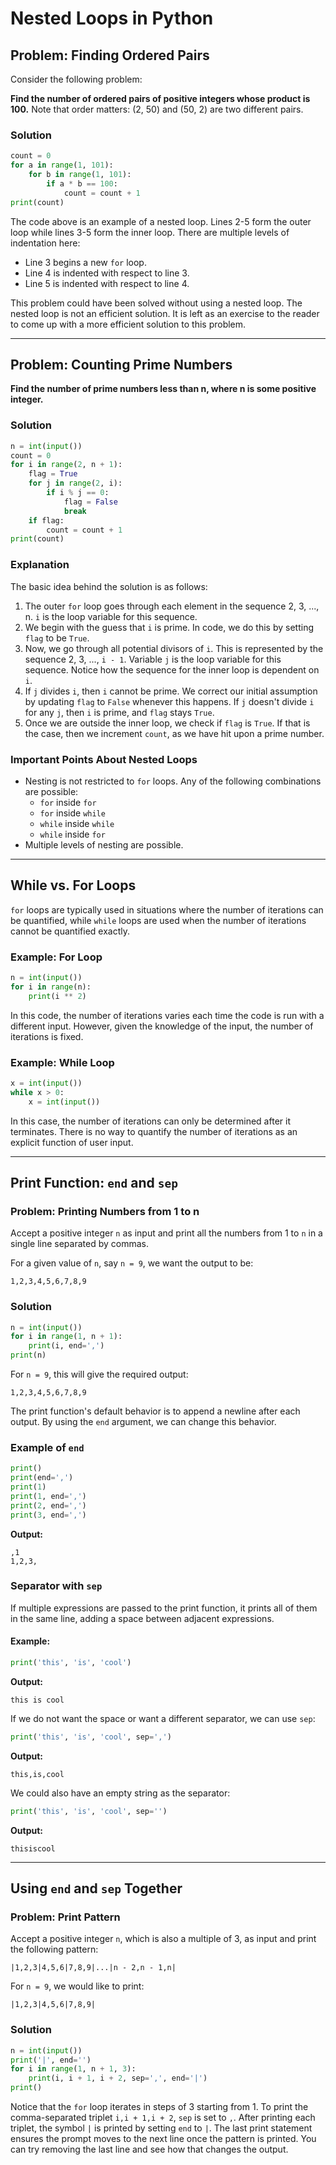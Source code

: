 # Nested Loops in Python

## Problem: Finding Ordered Pairs

Consider the following problem:

**Find the number of ordered pairs of positive integers whose product is 100.** Note that order matters: (2, 50) and (50, 2) are two different pairs.

### Solution

```python
count = 0
for a in range(1, 101):
    for b in range(1, 101):
        if a * b == 100:
            count = count + 1
print(count)
```

The code above is an example of a nested loop. Lines 2-5 form the outer loop while lines 3-5 form the inner loop. There are multiple levels of indentation here:

- Line 3 begins a new `for` loop.
- Line 4 is indented with respect to line 3.
- Line 5 is indented with respect to line 4.

This problem could have been solved without using a nested loop. The nested loop is not an efficient solution. It is left as an exercise to the reader to come up with a more efficient solution to this problem.

---

## Problem: Counting Prime Numbers

**Find the number of prime numbers less than n, where n is some positive integer.**

### Solution

```python
n = int(input())
count = 0
for i in range(2, n + 1):
    flag = True
    for j in range(2, i):
        if i % j == 0:
            flag = False
            break
    if flag:
        count = count + 1
print(count)
```

### Explanation

The basic idea behind the solution is as follows:

1. The outer `for` loop goes through each element in the sequence 2, 3, ..., n. `i` is the loop variable for this sequence.
2. We begin with the guess that `i` is prime. In code, we do this by setting `flag` to be `True`.
3. Now, we go through all potential divisors of `i`. This is represented by the sequence 2, 3, ..., `i - 1`. Variable `j` is the loop variable for this sequence. Notice how the sequence for the inner loop is dependent on `i`.
4. If `j` divides `i`, then `i` cannot be prime. We correct our initial assumption by updating `flag` to `False` whenever this happens. If `j` doesn't divide `i` for any `j`, then `i` is prime, and `flag` stays `True`.
5. Once we are outside the inner loop, we check if `flag` is `True`. If that is the case, then we increment `count`, as we have hit upon a prime number.

### Important Points About Nested Loops

- Nesting is not restricted to `for` loops. Any of the following combinations are possible:
  - `for` inside `for`
  - `for` inside `while`
  - `while` inside `while`
  - `while` inside `for`
- Multiple levels of nesting are possible.

---

## While vs. For Loops

`for` loops are typically used in situations where the number of iterations can be quantified, while `while` loops are used when the number of iterations cannot be quantified exactly.

### Example: For Loop

```python
n = int(input())
for i in range(n):
    print(i ** 2)
```

In this code, the number of iterations varies each time the code is run with a different input. However, given the knowledge of the input, the number of iterations is fixed.

### Example: While Loop

```python
x = int(input())
while x > 0:
    x = int(input())
```

In this case, the number of iterations can only be determined after it terminates. There is no way to quantify the number of iterations as an explicit function of user input.

---

## Print Function: `end` and `sep`

### Problem: Printing Numbers from 1 to n

Accept a positive integer `n` as input and print all the numbers from 1 to `n` in a single line separated by commas.

For a given value of `n`, say `n = 9`, we want the output to be:

```
1,2,3,4,5,6,7,8,9
```

### Solution

```python
n = int(input())
for i in range(1, n + 1):
    print(i, end=',')
print(n)
```

For `n = 9`, this will give the required output:

```
1,2,3,4,5,6,7,8,9
```

The print function's default behavior is to append a newline after each output. By using the `end` argument, we can change this behavior.

### Example of `end`

```python
print()
print(end=',')
print(1)
print(1, end=',')
print(2, end=',')
print(3, end=',')
```

**Output:**

```
,1
1,2,3,
```

### Separator with `sep`

If multiple expressions are passed to the print function, it prints all of them in the same line, adding a space between adjacent expressions.

#### Example:

```python
print('this', 'is', 'cool')
```

**Output:**

```
this is cool
```

If we do not want the space or want a different separator, we can use `sep`:

```python
print('this', 'is', 'cool', sep=',')
```

**Output:**

```
this,is,cool
```

We could also have an empty string as the separator:

```python
print('this', 'is', 'cool', sep='')
```

**Output:**

```
thisiscool
```

---

## Using `end` and `sep` Together

### Problem: Print Pattern

Accept a positive integer `n`, which is also a multiple of 3, as input and print the following pattern:

```
|1,2,3|4,5,6|7,8,9|...|n - 2,n - 1,n|
```

For `n = 9`, we would like to print:

```
|1,2,3|4,5,6|7,8,9|
```

### Solution

```python
n = int(input())
print('|', end='')
for i in range(1, n + 1, 3):
    print(i, i + 1, i + 2, sep=',', end='|')
print()
```

Notice that the `for` loop iterates in steps of 3 starting from 1. To print the comma-separated triplet `i,i + 1,i + 2`, `sep` is set to `,`. After printing each triplet, the symbol `|` is printed by setting `end` to `|`. The last print statement ensures the prompt moves to the next line once the pattern is printed. You can try removing the last line and see how that changes the output.
